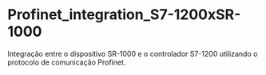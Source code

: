 # Profinet_integration_S7-1200xSR-1000
Integração entre o dispositivo SR-1000 e o controlador S7-1200 utilizando o protocolo de comunicação Profinet.
